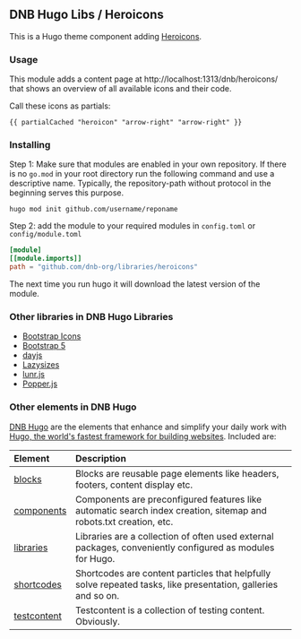 ## DNB Hugo Libs / Heroicons

This is a Hugo theme component adding [Heroicons](https://heroicons.com/).

### Usage

This module adds a content page at http://localhost:1313/dnb/heroicons/ that shows an overview of all available icons and their code.

Call these icons as partials:

```gotemplate
{{ partialCached "heroicon" "arrow-right" "arrow-right" }}
```

### Installing

Step 1: Make sure that modules are enabled in your own repository. If there is no `go.mod` in your root directory run the following command and use a descriptive name. Typically, the repository-path without protocol in the beginning serves this purpose.

```shell script
hugo mod init github.com/username/reponame
```

Step 2: add the module to your required modules in `config.toml` or `config/module.toml`

```toml
[module]
[[module.imports]]
path = "github.com/dnb-org/libraries/heroicons"
```

The next time you run hugo it will download the latest version of the module.

### Other libraries in DNB Hugo Libraries

-   [Bootstrap Icons](https://github.com/dnb-org/libraries/tree/main/bootstrap-icons)
-   [Bootstrap 5](https://github.com/dnb-org/libraries/tree/main/bootstrap5)
-   [dayjs](https://github.com/dnb-org/libraries/tree/main/dayjs)
-   [Lazysizes](https://github.com/dnb-org/libraries/tree/main/lazysizes)
-   [lunr.js](https://github.com/dnb-org/libraries/tree/main/lunr.js)
-   [Popper.js](https://github.com/dnb-org/libraries/tree/main/popper.js)

### Other elements in DNB Hugo

[DNB Hugo](https://github.com/dnb-org) are the elements that enhance and simplify your daily work with [Hugo, the world's fastest framework for building websites](https://gohugo.io/). Included are:

| Element | Description |
| :--- | :--- |
| [blocks](https://github.com/dnb-org/blocks) | Blocks are reusable page elements like headers, footers, content display etc.|
| [components](https://github.com/dnb-org/components) | Components are preconfigured features like automatic search index creation, sitemap and robots.txt creation, etc. |
| [libraries](https://github.com/dnb-org/libraries) | Libraries are a collection of often used external packages, conveniently configured as modules for Hugo. |
| [shortcodes](https://github.com/dnb-org/shortcodes) | Shortcodes are content particles that helpfully solve repeated tasks, like presentation, galleries and so on. |
| [testcontent](https://github.com/dnb-org/testcontent) | Testcontent is a collection of testing content. Obviously. |
